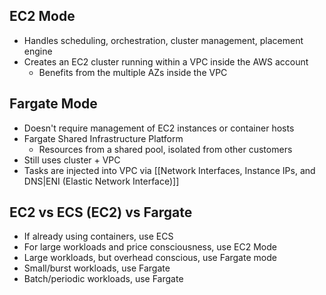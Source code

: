 
## EC2 Mode

- Handles scheduling, orchestration, cluster management, placement engine
- Creates an EC2 cluster running within a VPC inside the AWS account
	- Benefits from the multiple AZs inside the VPC

## Fargate Mode

- Doesn't require management of EC2 instances or container hosts
- Fargate Shared Infrastructure Platform
	- Resources from a shared pool, isolated from other customers
- Still uses cluster + VPC
- Tasks are injected into VPC via [[Network Interfaces, Instance IPs, and DNS|ENI (Elastic Network Interface)]]

## EC2 vs ECS (EC2) vs Fargate

- If already using containers, use ECS
- For large workloads and price consciousness, use EC2 Mode
- Large workloads, but overhead conscious, use Fargate mode
- Small/burst workloads, use Fargate
- Batch/periodic workloads, use Fargate